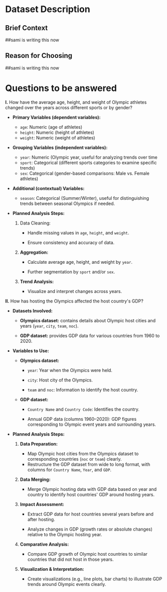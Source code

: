 # Dataset Description
## Brief Context
##sami is writing this now
## Reason for Choosing
##sami is writing this now

# Questions to be answered
**I.** How have the average age, height, and weight of Olympic athletes changed over the years across different sports or by gender?
- **Primary Variables (dependent variables):**
	- `age`: Numeric (age of athletes)
	- `height`: Numeric (height of athletes)
	- `weight`: Numeric (weight of athletes)
        
-   **Grouping Variables (independent variables):**
    -   `year`: Numeric (Olympic year, useful for analyzing trends over time
    -   `sport`: Categorical (different sports categories to examine specific trends)
    -   `sex`: Categorical (gender-based comparisons: Male vs. Female athletes)
        
-   **Additional (contextual) Variables:**
    -   `season`: Categorical (Summer/Winter), useful for distinguishing trends between seasonal Olympics if needed.
 
-  **Planned Analysis Steps:**
	1. Data Cleaning:
    
	    -   Handle missing values in `age`, `height`, and `weight`.
        
	    -   Ensure consistency and accuracy of data.
        
	2.  **Aggregation:**
    
	    -   Calculate average age, height, and weight by `year`.
        
	    -   Further segmentation by `sport` and/or `sex`.
        
	3.  **Trend Analysis:**
	    -   Visualize and interpret changes across years.
	    
**II.** How has hosting the Olympics affected the host country's GDP?
-  **Datasets Involved:**

	-   **Olympics dataset:** contains details about Olympic host cities and years (`year`, `city`, `team`, `noc`).
    
	-   **GDP dataset:** provides GDP data for various countries from 1960 to 2020.
    

-  **Variables to Use:**

	- **Olympics dataset:**

		-   `year`: Year when the Olympics were held.
    
		-   `city`: Host city of the Olympics.
    
		-   `team` and `noc`: Information to identify the host country.
    

	- **GDP dataset:**

		-   `Country Name` and `Country Code`: Identifies the country.
    
		-   Annual GDP data (columns 1960–2020): GDP figures corresponding to Olympic event years and surrounding years.

- **Planned Analysis Steps:**

	1.  **Data Preparation:**
	    - Map Olympic host cities from the Olympics dataset to corresponding countries (`noc` or `team`) clearly.
	    -   Restructure the GDP dataset from wide to long format, with columns for `Country Name`, `Year`, and `GDP`.
        
	2.  **Data Merging:**
    
	    -   Merge Olympic hosting data with GDP data based on year and country to identify host countries' GDP around hosting years.
        
	3.  **Impact Assessment:**
    
	    -   Extract GDP data for host countries several years before and after hosting.
        
	    -   Analyze changes in GDP (growth rates or absolute changes) relative to the Olympic hosting year.
        
	4.  **Comparative Analysis:**
    
	    -   Compare GDP growth of Olympic host countries to similar countries that did not host in those years.
 
	5.  **Visualization & Interpretation:**
    
	    -   Create visualizations (e.g., line plots, bar charts) to illustrate GDP trends around Olympic events clearly.
    

